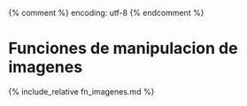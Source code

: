 {% comment %} encoding: utf-8 {% endcomment %}

# Funciones de manipulacion de imagenes

{% include_relative fn_imagenes.md %}


